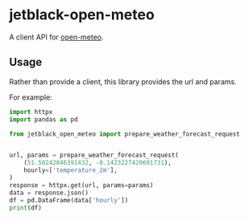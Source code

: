 # jetblack-open-meteo

A client API for [open-meteo](https://open-meteo.com).

## Usage

Rather than provide a client, this library provides the url and params.

For example:

```python
import httpx
import pandas as pd

from jetblack_open_meteo import prepare_weather_forecast_request


url, params = prepare_weather_forecast_request(
    (51.50242846391432, -0.1423227420691731),
    hourly=['temperature_2m'],
)
response = httpx.get(url, params=params)
data = response.json()
df = pd.DataFrame(data['hourly'])
print(df)
```

